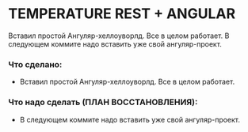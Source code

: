 # TEMPERATURE REST + ANGULAR

Вставил простой Ангуляр-хеллоуворлд. Все в целом работает. В следующем коммите надо вставить уже свой ангуляр-проект.
 
 
### Что сделано:

* Вставил простой Ангуляр-хеллоуворлд. Все в целом работает. 



### Что надо сделать (ПЛАН ВОССТАНОВЛЕНИЯ):

* В следующем коммите надо вставить уже свой ангуляр-проект.
